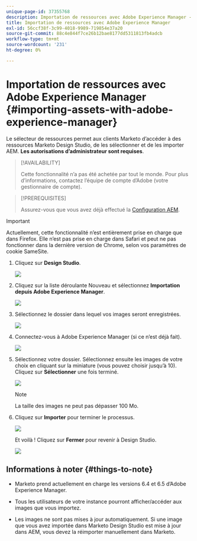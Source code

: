 ```yaml
---
unique-page-id: 37355768
description: Importation de ressources avec Adobe Experience Manager - Documents Marketo - Documentation du produit
title: Importation de ressources avec Adobe Experience Manager
exl-id: 56ccf38f-3c99-4018-9989-719854e37a20
source-git-commit: 88c4e844f7ce26b12bae8177dd5311813fb4adcb
workflow-type: tm+mt
source-wordcount: '231'
ht-degree: 0%

---
```


# Importation de ressources avec Adobe Experience Manager {#importing-assets-with-adobe-experience-manager}

Le sélecteur de ressources permet aux clients Marketo d’accéder à des ressources Marketo Design Studio, de les sélectionner et de les importer AEM. **Les autorisations d’administrateur sont requises**.

>[!AVAILABILITY]
>
>Cette fonctionnalité n’a pas été achetée par tout le monde. Pour plus d’informations, contactez l’équipe de compte d’Adobe (votre gestionnaire de compte).

>[!PREREQUISITES]
>
>Assurez-vous que vous avez déjà effectué la [Configuration AEM](/help/marketo/product-docs/core-marketo-concepts/miscellaneous/configuring-adobe-experience-manager-integration.md).

>[!IMPORTANT]
>
>Actuellement, cette fonctionnalité n’est entièrement prise en charge que dans Firefox. Elle n’est pas prise en charge dans Safari et peut ne pas fonctionner dans la dernière version de Chrome, selon vos paramètres de cookie SameSite.

1. Cliquez sur **Design Studio**.

   ![](assets/importing-assets-with-adobe-experience-manager-1.png)

1. Cliquez sur la liste déroulante Nouveau et sélectionnez **Importation depuis Adobe Experience Manager**.

   ![](assets/importing-assets-with-adobe-experience-manager-2.png)

1. Sélectionnez le dossier dans lequel vos images seront enregistrées.

   ![](assets/importing-assets-with-adobe-experience-manager-3.png)

1. Connectez-vous à Adobe Experience Manager (si ce n’est déjà fait).

   ![](assets/importing-assets-with-adobe-experience-manager-4.png)

1. Sélectionnez votre dossier. Sélectionnez ensuite les images de votre choix en cliquant sur la miniature (vous pouvez choisir jusqu’à 10). Cliquez sur **Sélectionner** une fois terminé.

   ![](assets/importing-assets-with-adobe-experience-manager-5.png)

   >[!NOTE]
   >
   >La taille des images ne peut pas dépasser 100 Mo.

1. Cliquez sur **Importer** pour terminer le processus.

   ![](assets/importing-assets-with-adobe-experience-manager-6.png)

   Et voilà ! Cliquez sur **Fermer** pour revenir à Design Studio.

   ![](assets/importing-assets-with-adobe-experience-manager-7.png)

## Informations à noter {#things-to-note}

* Marketo prend actuellement en charge les versions 6.4 et 6.5 d’Adobe Experience Manager.

* Tous les utilisateurs de votre instance pourront afficher/accéder aux images que vous importez.

* Les images ne sont pas mises à jour automatiquement. Si une image que vous avez importée dans Marketo Design Studio est mise à jour dans AEM, vous devez la réimporter manuellement dans Marketo.
